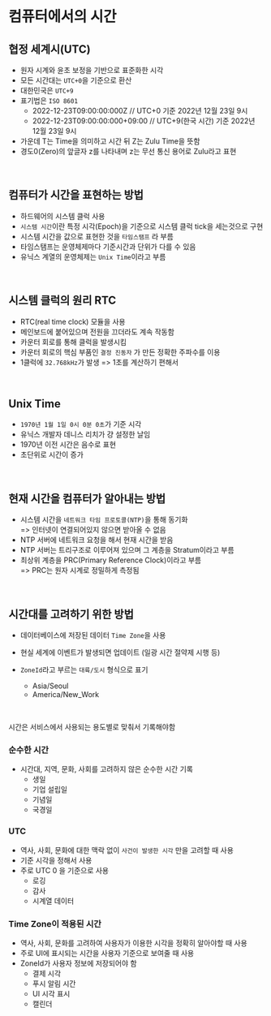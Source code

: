 # 컴퓨터에서의 시간

## 협정 세계시(UTC)

- 원자 시계와 윤초 보정을 기반으로 표준화한 시각
- 모든 시간대는 `UTC+0`을 기준으로 환산
- 대한민국은 `UTC+9`
- 표기법은 `ISO 8601`
  - 2022-12-23T09:00:00:000Z // UTC+0 기준 2022년 12월 23일 9시
  - 2022-12-23T09:00:00:000+09:00 // UTC+9(한국 시간) 기준 2022년 12월 23일 9시
- 가운데 T는 Time을 의미하고 시간 뒤 Z는 Zulu Time을 뜻함
- 경도0(Zero)의 앞글자 z를 나타내며 z는 무선 통신 용어로 Zulu라고 표현

<br>

## 컴퓨터가 시간을 표현하는 방법

- 하드웨어의 시스템 클럭 사용
- `시스템 시간`이란 특정 시각(Epoch)을 기준으로 시스템 클럭 tick을 세는것으로 구현
- 시스템 시간을 값으로 표현한 것을 `타임스탬프` 라 부름
- 타임스탬프는 운영체제마다 기준시간과 단위가 다를 수 있음
- 유닉스 계열의 운영체제는 `Unix Time`이라고 부름

<br>

## 시스템 클럭의 원리 RTC

- RTC(real time clock) 모듈을 사용
- 메인보드에 붙어있으며 전원을 끄더라도 계속 작동함
- 카운터 회로를 통해 클럭을 발생시킴
- 카운터 회로의 핵심 부품인 `결정 진동자` 가 만든 정확한 주파수를 이용
- 1클럭에 `32.768kHz`가 발생 => 1초를 계산하기 편해서

<br>

## Unix Time

- `1970년 1월 1일 0시 0분 0초`가 기준 시각
- 유닉스 개발자 데니스 리치가 걍 설정한 날임
- 1970년 이전 시간은 음수로 표현
- 초단위로 시간이 증가

<br>

## 현재 시간을 컴퓨터가 알아내는 방법

- 시스템 시간을 `네트워크 타임 프로토콜(NTP)`을 통해 동기화<br>
  => 인터넷이 연결되어있지 않으면 받아올 수 없음
- NTP 서버에 네트워크 요청을 해서 현재 시간을 받음
- NTP 서버는 트리구조로 이루어져 있으며 그 계층을 Stratum이라고 부름
- 최상위 계층을 PRC(Primary Reference Clock)이라고 부름<br>
  => PRC는 원자 시계로 정밀하게 측정됨

<br>

## 시간대를 고려하기 위한 방법

- 데이터베이스에 저장된 데이터 `Time Zone`을 사용
- 현실 세계에 이벤트가 발생되면 업데이트 (일광 시간 절약제 시행 등)
- `ZoneId`라고 부르는 `대륙/도시` 형식으로 표기

  - Asia/Seoul
  - America/New_Work

<br>

시간은 서비스에서 사용되는 용도별로 맞춰서 기록해야함

### 순수한 시간

- 시간대, 지역, 문화, 사회를 고려하지 않은 순수한 시간 기록
  - 생일
  - 기업 설립일
  - 기념일
  - 국경일

### UTC

- 역사, 사회, 문화에 대한 맥락 없이 `사건이 발생한 시각` 만을 고려할 때 사용
- 기준 시각을 정해서 사용
- 주로 UTC 0 을 기준으로 사용
  - 로깅
  - 감사
  - 시계열 데이터

### Time Zone이 적용된 시간

- 역사, 사회, 문화를 고려하여 사용자가 이용한 시각을 정확히 알아야할 때 사용
- 주로 UI에 표시되는 시간을 사용자 기준으로 보여줄 때 사용
- ZoneId가 사용자 정보에 저장되어야 함
  - 결제 시각
  - 푸시 알림 시간
  - UI 시각 표시
  - 캘린더
